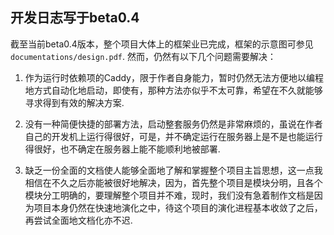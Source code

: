 ## 开发日志写于beta0.4

截至当前beta0.4版本，整个项目大体上的框架业已完成，框架的示意图可参见`documentations/design.pdf`. 然而，仍然有以下几个问题需要解决：

1. 作为运行时依赖项的Caddy，限于作者自身能力，暂时仍然无法方便地以编程地方式自动化地启动，即使有，那种方法亦似乎不太可靠，希望在不久就能够寻求得到有效的解决方案.

2. 没有一种简便快捷的部署方法，启动整套服务仍然是非常麻烦的，虽说在作者自己的开发机上运行得很好，可是，并不确定运行在服务器上是不是也能运行得很好，也不确定在服务器上能不能顺利地被部署.

3. 缺乏一份全面的文档使人能够全面地了解和掌握整个项目主旨思想，这一点我相信在不久之后亦能被很好地解决，因为，首先整个项目是模块分明，且各个模块分工明确的，要理解整个项目并不难，现时，我们没有急着制作文档是因为项目本身仍然在快速地演化之中，待这个项目的演化进程基本收敛了之后，再尝试全面地文档化亦不迟.